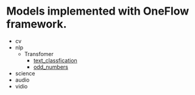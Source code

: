 # Models implemented with OneFlow framework.

- cv
- nlp
  - Transfomer
    - [text_classfication](./nlp/text_classfication/)
    - [odd_numbers](./nlp/odd_numbers/)
- science
- audio
- vidio
